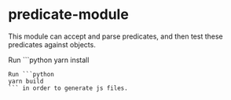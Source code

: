 # predicate-module
This module can accept and parse predicates, and then test these predicates against objects.

Run ```python
yarn install
``` to install the dependencies.
Run ```python
yarn build
``` in order to generate js files.